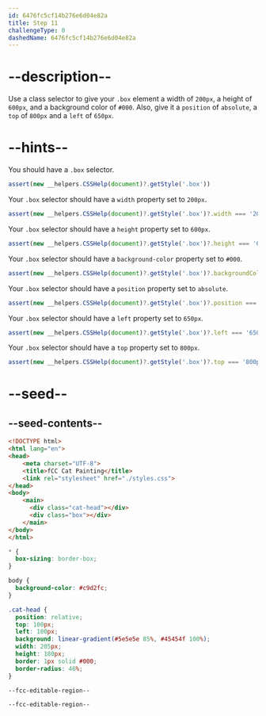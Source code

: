 ```yaml
---
id: 6476fc5cf14b276e6d04e82a
title: Step 11
challengeType: 0
dashedName: 6476fc5cf14b276e6d04e82a
---
```


# --description--

Use a class selector to give your `.box` element a width of `200px`, a height of `600px`, and a background color of `#000`. Also, give it a `position` of `absolute`, a `top` of `800px` and a `left` of `650px`. 

# --hints--

You should have a `.box` selector.

```js
assert(new __helpers.CSSHelp(document)?.getStyle('.box'))
```

Your `.box` selector should have a `width` property set to `200px`.

```js
assert(new __helpers.CSSHelp(document)?.getStyle('.box')?.width === '200px')
```

Your `.box` selector should have a `height` property set to `600px`.

```js
assert(new __helpers.CSSHelp(document)?.getStyle('.box')?.height === '600px')
```

Your `.box` selector should have a `background-color` property set to `#000`.

```js
assert(new __helpers.CSSHelp(document)?.getStyle('.box')?.backgroundColor === 'rgb(0, 0, 0)')
```

Your `.box` selector should have a `position` property set to `absolute`.

```js
assert(new __helpers.CSSHelp(document)?.getStyle('.box')?.position === 'absolute')
```

Your `.box` selector should have a `left` property set to `650px`.

```js
assert(new __helpers.CSSHelp(document)?.getStyle('.box')?.left === '650px')
```

Your `.box` selector should have a `top` property set to `800px`.

```js
assert(new __helpers.CSSHelp(document)?.getStyle('.box')?.top === '800px')
```

# --seed--

## --seed-contents--

```html
<!DOCTYPE html>
<html lang="en">
<head>
    <meta charset="UTF-8">
    <title>fCC Cat Painting</title>
    <link rel="stylesheet" href="./styles.css">
</head>
<body>
    <main>
      <div class="cat-head"></div>
      <div class="box"></div>
    </main>
</body>
</html>
```

```css
* {
  box-sizing: border-box;
}

body {
  background-color: #c9d2fc;
}

.cat-head {
  position: relative;
  top: 100px;
  left: 100px;
  background: linear-gradient(#5e5e5e 85%, #45454f 100%);
  width: 205px;
  height: 180px;
  border: 1px solid #000;
  border-radius: 46%;
}

--fcc-editable-region--

--fcc-editable-region--
```

